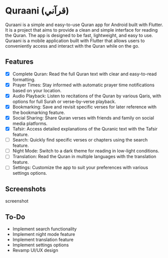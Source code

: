 # Quraani (قرآني)

Quraani is a simple and easy-to-use Quran app for Android built with Flutter. It is a project that aims to provide a clean and simple interface for reading the Quran. The app is designed to be fast, lightweight, and easy to use. Quraani is a mobile application built with Flutter that allows users to conveniently access and interact with the Quran while on the go.

## Features
- [x] Complete Quran: Read the full Quran text with clear and easy-to-read formatting.
- [x] Prayer Times: Stay informed with automatic prayer time notifications based on your location.
- [x] Audio Playback: Listen to recitations of the Quran by various Qaris, with options for full Surah or verse-by-verse playback.
- [x] Bookmarking: Save and revisit specific verses for later reference with the bookmarking feature.
- [x] Social Sharing: Share Quran verses with friends and family on social media platforms.
- [x] Tafsir: Access detailed explanations of the Quranic text with the Tafsir feature.
- [ ] Search: Quickly find specific verses or chapters using the search feature.
- [ ] Night Mode: Switch to a dark theme for reading in low-light conditions.
- [ ] Translation: Read the Quran in multiple languages with the translation feature.
- [ ] Settings: Customize the app to suit your preferences with various settings options.

## Screenshots

screenshot


## To-Do
- Implement search functionality
- Implement night mode feature
- Implement translation feature
- Implement settings options
- Revamp UI/UX design


